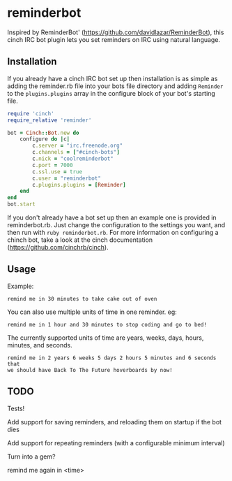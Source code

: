 reminderbot
===========

Inspired by ReminderBot' (https://github.com/davidlazar/ReminderBot), this cinch
IRC bot plugin lets you set reminders on IRC using natural language.

Installation
------------
If you already have a cinch IRC bot set up then installation is as simple as
adding the reminder.rb file into your bots file directory and adding `Reminder`
to the `plugins.plugins` array in the configure block of your bot's starting
file.

```ruby
require 'cinch'
require_relative 'reminder'

bot = Cinch::Bot.new do
    configure do |c|
        c.server = "irc.freenode.org"
        c.channels = ["#cinch-bots"]
        c.nick = "coolreminderbot"
        c.port = 7000
        c.ssl.use = true
        c.user = "reminderbot"
        c.plugins.plugins = [Reminder]
    end
end
bot.start
```

If you don't already have a bot set up then an example one is provided in
reminderbot.rb. Just change the configuration to the settings you want, and then
run with `ruby reminderbot.rb`.
For more information on configuring a chinch bot, take a look at the cinch
documentation (https://github.com/cinchrb/cinch).

Usage
-----
Example:

    remind me in 30 minutes to take cake out of oven

You can also use multiple units of time in one reminder. eg:

    remind me in 1 hour and 30 minutes to stop coding and go to bed!

The currently supported units of time are years, weeks, days, hours, minutes,
and seconds.

    remind me in 2 years 6 weeks 5 days 2 hours 5 minutes and 6 seconds that
    we should have Back To The Future hoverboards by now!

TODO
-----
Tests!

Add support for saving reminders, and reloading them on startup if the bot dies

Add support for repeating reminders (with a configurable minimum interval)

Turn into a gem?

remind me again in \<time\>
